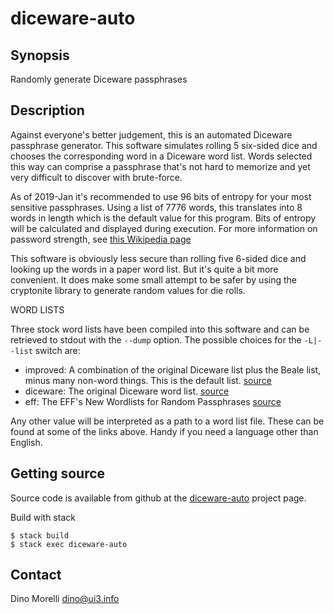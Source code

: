 # diceware-auto


## Synopsis

Randomly generate Diceware passphrases


## Description

Against everyone's better judgement, this is an automated Diceware passphrase
generator. This software simulates rolling 5 six-sided dice and chooses the
corresponding word in a Diceware word list. Words selected this way can
comprise a passphrase that's not hard to memorize and yet very difficult to
discover with brute-force.

As of 2019-Jan it's recommended to use 96 bits of entropy for your most
sensitive passphrases. Using a list of 7776 words, this translates into 8 words
in length which is the default value for this program. Bits of entropy will be
calculated and displayed during execution. For more information on password
strength, see
[this Wikipedia page](https://en.wikipedia.org/wiki/Password_strength)

This software is obviously less secure than rolling five 6-sided dice and
looking up the words in a paper word list. But it's quite a bit more
convenient. It does make some small attempt to be safer by using the cryptonite
library to generate random values for die rolls.

WORD LISTS

Three stock word lists have been compiled into this software and can be
retrieved to stdout with the `--dump` option. The possible choices for the
`-L|--list` switch are:

- improved: A combination of the original Diceware list plus the Beale list,
    minus many non-word things. This is the default list.
    [source](http://www.webplaces.org/passwords/diceware-criticism.htm)
- diceware: The original Diceware word list.
    [source](http://world.std.com/~reinhold/diceware.html)
- eff: The EFF's New Wordlists for Random Passphrases
    [source](https://www.eff.org/deeplinks/2016/07/new-wordlists-random-passphrases)

Any other value will be interpreted as a path to a word list file. These can be
found at some of the links above. Handy if you need a language other than
English.


## Getting source

Source code is available from github at the
[diceware-auto](https://github.com/dino-/diceware-auto) project page.

Build with stack

    $ stack build
    $ stack exec diceware-auto


## Contact

Dino Morelli <dino@ui3.info>
